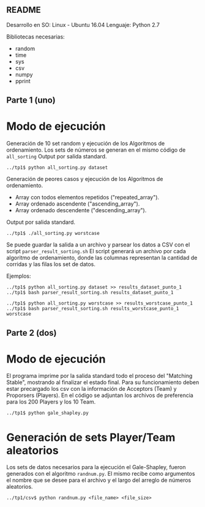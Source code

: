README
------

Desarrollo en SO: Linux - Ubuntu 16.04
Lenguaje: Python 2.7

Bibliotecas necesarias:
* random
* time
* sys
* csv
* numpy
* pprint

Parte 1 (uno)
-------------

# Modo de ejecución

Generación de 10 set random y ejecución de los Algoritmos de ordenamiento.
Los sets de números se generan en el mismo código de `all_sorting`
Output por salida standard.

`../tp1$ python all_sorting.py dataset`

Generación de peores casos y ejecución de los Algoritmos de ordenamiento.

* Array con todos elementos repetidos ("repeated_array").
* Array ordenado ascendente ("ascending_array").
* Array ordenado descendente ("descending_array").

Output por salida standard.

`../tp1$ ./all_sorting.py worstcase`

Se puede guardar la salida a un archivo y parsear los datos a CSV con el script `parser_result_sorting.sh`
El script generará un archivo por cada algoritmo de ordenamiento, donde las columnas representan la cantidad de corridas y las filas los set de datos.

Ejemplos:

```
../tp1$ python all_sorting.py dataset >> results_dataset_punto_1
../tp1$ bash parser_result_sorting.sh results_dataset_punto_1 
```

```
../tp1$ python all_sorting.py worstcase >> results_worstcase_punto_1
../tp1$ bash parser_result_sorting.sh results_worstcase_punto_1 worstcase
```


Parte 2 (dos)
-------------

# Modo de ejecución 

El programa imprime por la salida standard todo el proceso del "Matching Stable", mostrando al finalizar el estado final.
Para su funcionamiento deben estar precargado los csv con la información de Acceptors (Team) y Proporsers (Players).
En el código se adjuntan los archivos de preferencia para los 200 Players y los 10 Team.

`../tp1$ python gale_shapley.py`


# Generación de sets Player/Team aleatorios

Los sets de datos necesarios para la ejecución el Gale-Shapley, fueron generados con el algoritmo `randnum.py`. El mismo recibe como argumentos el nombre que se desee para el archivo y el largo del arreglo de números aleatorios.

```
../tp1/csv$ python randnum.py <file_name> <file_size>
```